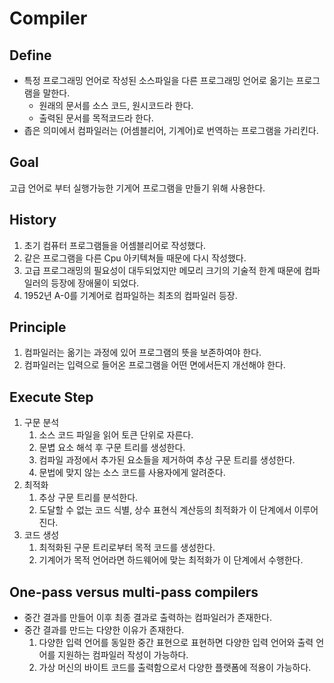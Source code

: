 # Compiler

## Define
- 특정 프로그래밍 언어로 작성된 소스파일을 다른 프로그래밍 언어로 옮기는 프로그램을 말한다.
    - 원래의 문서를 소스 코드, 원시코드라 한다.
    - 출력된 문서를 목적코드라 한다.
- 좁은 의미에서 컴파일러는 (어셈블리어, 기계어)로 번역하는 프로그램을 가리킨다.

## Goal
고급 언어로 부터 실행가능한 기게어 프로그램을 만들기 위해 사용한다.

## History
1. 초기 컴퓨터 프로그램들을 어셈블리어로 작성했다.
2. 같은 프로그램을 다른 Cpu 아키텍쳐들 때문에 다시 작성했다.
3. 고급 프로그래밍의 필요성이 대두되었지만 메모리 크기의 기술적 한계 때문에 컴파일러의 등장에 장애물이 되었다.
4. 1952년 A-0를 기계어로 컴파일하는 최초의 컴파일러 등장.

## Principle
1. 컴파일러는 옮기는 과정에 있어 프로그램의 뜻을 보존하여야 한다.
2. 컴파일러는 입력으로 들어온 프로그램을 어떤 면에서든지 개선해야 한다.

## Execute Step
1. 구문 분석
    1. 소스 코드 파일을 읽어 토큰 단위로 자른다.
    2. 문볍 요소 해석 후 구문 트리를 생성한다.
    3. 컴파일 과정에서 추가된 요소들을 제거하여 추상 구문 트리를 생성한다.
    4. 문법에 맞지 않는 소스 코드를 사용자에게 알려준다.
2. 최적화
    1. 추상 구문 트리를 분석한다.
    2. 도달할 수 없는 코드 식별, 상수 표현식 계산등의 최적화가 이 단계에서 이루어진다.
3. 코드 생성
    1. 최적화된 구문 트리로부터 목적 코드를 생성한다.
    2. 기계어가 목적 언어라면 하드웨어에 맞는 최적화가 이 단계에서 수행한다.

## One-pass versus multi-pass compilers
- 중간 결과를 만들어 이후 최종 결과로 출력하는 컴파일러가 존재한다.
- 중간 결과를 만드는 다양한 이유가 존재한다.
    1. 다양한 입력 언어를 동일한 중간 표현으로 표현하면 다양한 입력 언어와 출력 언어를 지원하는 컴파일러 작성이 가능하다.
    2. 가상 머신의 바이트 코드를 출력함으로서 다양한 플랫폼에 적용이 가능하다.